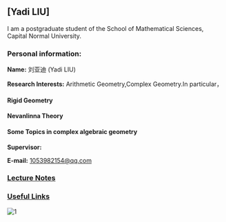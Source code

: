 ## [Yadi LIU]
I am a postgraduate student of the School of Mathematical Sciences, Capital Normal University.

### Personal information:

**Name:** 刘亚迪 (Yadi LIU)

**Research Interests:** Arithmetic Geometry,Complex Geometry.In particular，
#### Rigid Geometry
#### Nevanlinna Theory
#### Some Topics in complex algebraic geometry


**Supervisor:** 

**E-mail:** 1053982154@qq.com

### [Lecture Notes](https://artinkevin.github.io/notes/)
### [Useful Links](https://ziyangzhu.github.io/Links/)

![1](https://dzackgarza.com/assets/images/covers/algebraic_geometry.png)

